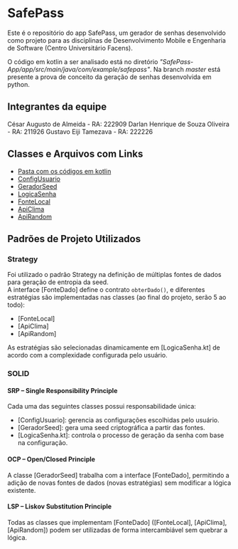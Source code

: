 ﻿# SafePass

Este é o repositório do app SafePass, um gerador de senhas desenvolvido como projeto para as disciplinas de Desenvolvimento Mobile e Engenharia de Software (Centro Universitário Facens).

O código em kotlin a ser analisado está no diretório *"SafePass-App/app/src/main/java/com/example/safepass"*. 
Na branch *master* está presente a prova de conceito da geração de senhas desenvolvida em python.

## Integrantes da equipe
César Augusto de Almeida - RA: 222909
Darlan Henrique de Souza Oliveira - RA: 211926
Gustavo Eiji Tamezava - RA: 222226

## Classes e Arquivos com Links
- [Pasta com os códigos em kotlin](https://github.com/DarlanHSO/SafePass/blob/main/SafePass-App/app/src/main/java/com/example/safepass)
- [ConfigUsuario](https://github.com/DarlanHSO/SafePass/blob/main/SafePass-App/app/src/main/java/com/example/safepass/ConfigUsuario.kt)
- [GeradorSeed](https://github.com/DarlanHSO/SafePass/blob/main/SafePass-App/app/src/main/java/com/example/safepass/GeradorSeed.kt)
- [LogicaSenha](https://github.com/DarlanHSO/SafePass/blob/main/SafePass-App/app/src/main/java/com/example/safepass/LogicaSenha.kt)
- [FonteLocal](https://github.com/DarlanHSO/SafePass/blob/main/SafePass-App/app/src/main/java/com/example/safepass/FonteLocal.kt)
- [ApiClima](https://github.com/DarlanHSO/SafePass/blob/main/SafePass-App/app/src/main/java/com/example/safepass/ApiClima.kt)
- [ApiRandom](https://github.com/DarlanHSO/SafePass/blob/main/SafePass-App/app/src/main/java/com/example/safepass/ApiRandom.kt)

## Padrões de Projeto Utilizados

### Strategy

Foi utilizado o padrão Strategy na definição de múltiplas fontes de dados para geração de entropia da seed.  
A interface [FonteDado] define o contrato `obterDado()`, e diferentes estratégias são implementadas nas classes (ao final do projeto, serão 5 ao todo):
- [FonteLocal]
- [ApiClima]
- [ApiRandom]

As estratégias são selecionadas dinamicamente em [LogicaSenha.kt] de acordo com a complexidade configurada pelo usuário.

### SOLID

#### SRP – Single Responsibility Principle
Cada uma das seguintes classes possui responsabilidade única:
- [ConfigUsuario]: gerencia as configurações escolhidas pelo usuário.
- [GeradorSeed]: gera uma seed criptográfica a partir das fontes.
- [LogicaSenha.kt]: controla o processo de geração da senha com base na configuração.

#### OCP – Open/Closed Principle
A classe [GeradorSeed] trabalha com a interface [FonteDado], permitindo a adição de novas fontes de dados (novas estratégias) sem modificar a lógica existente.

#### LSP – Liskov Substitution Principle
Todas as classes que implementam [FonteDado] ([FonteLocal], [ApiClima], [ApiRandom]) podem ser utilizadas de forma intercambiável sem quebrar a lógica.




